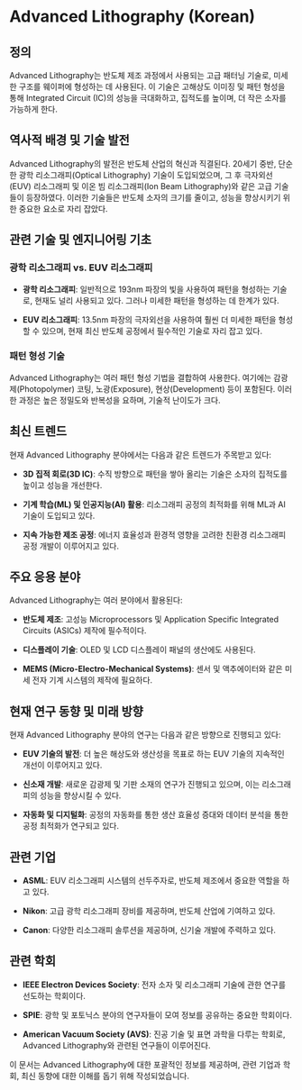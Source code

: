 # Advanced Lithography (Korean)

## 정의

Advanced Lithography는 반도체 제조 과정에서 사용되는 고급 패터닝 기술로, 미세한 구조를 웨이퍼에 형성하는 데 사용된다. 이 기술은 고해상도 이미징 및 패턴 형성을 통해 Integrated Circuit (IC)의 성능을 극대화하고, 집적도를 높이며, 더 작은 소자를 가능하게 한다.

## 역사적 배경 및 기술 발전

Advanced Lithography의 발전은 반도체 산업의 혁신과 직결된다. 20세기 중반, 단순한 광학 리소그래피(Optical Lithography) 기술이 도입되었으며, 그 후 극자외선(EUV) 리소그래피 및 이온 빔 리소그래피(Ion Beam Lithography)와 같은 고급 기술들이 등장하였다. 이러한 기술들은 반도체 소자의 크기를 줄이고, 성능을 향상시키기 위한 중요한 요소로 자리 잡았다.

## 관련 기술 및 엔지니어링 기초

### 광학 리소그래피 vs. EUV 리소그래피

- **광학 리소그래피**: 일반적으로 193nm 파장의 빛을 사용하여 패턴을 형성하는 기술로, 현재도 널리 사용되고 있다. 그러나 미세한 패턴을 형성하는 데 한계가 있다.
  
- **EUV 리소그래피**: 13.5nm 파장의 극자외선을 사용하여 훨씬 더 미세한 패턴을 형성할 수 있으며, 현재 최신 반도체 공정에서 필수적인 기술로 자리 잡고 있다.

### 패턴 형성 기술

Advanced Lithography는 여러 패턴 형성 기법을 결합하여 사용한다. 여기에는 감광제(Photopolymer) 코팅, 노광(Exposure), 현상(Development) 등이 포함된다. 이러한 과정은 높은 정밀도와 반복성을 요하며, 기술적 난이도가 크다.

## 최신 트렌드

현재 Advanced Lithography 분야에서는 다음과 같은 트렌드가 주목받고 있다:

- **3D 집적 회로(3D IC)**: 수직 방향으로 패턴을 쌓아 올리는 기술은 소자의 집적도를 높이고 성능을 개선한다.
  
- **기계 학습(ML) 및 인공지능(AI) 활용**: 리소그래피 공정의 최적화를 위해 ML과 AI 기술이 도입되고 있다.

- **지속 가능한 제조 공정**: 에너지 효율성과 환경적 영향을 고려한 친환경 리소그래피 공정 개발이 이루어지고 있다.

## 주요 응용 분야

Advanced Lithography는 여러 분야에서 활용된다:

- **반도체 제조**: 고성능 Microprocessors 및 Application Specific Integrated Circuits (ASICs) 제작에 필수적이다.
  
- **디스플레이 기술**: OLED 및 LCD 디스플레이 패널의 생산에도 사용된다.

- **MEMS (Micro-Electro-Mechanical Systems)**: 센서 및 액추에이터와 같은 미세 전자 기계 시스템의 제작에 필요하다.

## 현재 연구 동향 및 미래 방향

현재 Advanced Lithography 분야의 연구는 다음과 같은 방향으로 진행되고 있다:

- **EUV 기술의 발전**: 더 높은 해상도와 생산성을 목표로 하는 EUV 기술의 지속적인 개선이 이루어지고 있다.
  
- **신소재 개발**: 새로운 감광제 및 기판 소재의 연구가 진행되고 있으며, 이는 리소그래피의 성능을 향상시킬 수 있다.

- **자동화 및 디지털화**: 공정의 자동화를 통한 생산 효율성 증대와 데이터 분석을 통한 공정 최적화가 연구되고 있다.

## 관련 기업

- **ASML**: EUV 리소그래피 시스템의 선두주자로, 반도체 제조에서 중요한 역할을 하고 있다.
  
- **Nikon**: 고급 광학 리소그래피 장비를 제공하며, 반도체 산업에 기여하고 있다.

- **Canon**: 다양한 리소그래피 솔루션을 제공하며, 신기술 개발에 주력하고 있다.

## 관련 학회

- **IEEE Electron Devices Society**: 전자 소자 및 리소그래피 기술에 관한 연구를 선도하는 학회이다.

- **SPIE**: 광학 및 포토닉스 분야의 연구자들이 모여 정보를 공유하는 중요한 학회이다.

- **American Vacuum Society (AVS)**: 진공 기술 및 표면 과학을 다루는 학회로, Advanced Lithography와 관련된 연구들이 이루어진다.

이 문서는 Advanced Lithography에 대한 포괄적인 정보를 제공하며, 관련 기업과 학회, 최신 동향에 대한 이해를 돕기 위해 작성되었습니다.